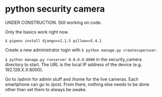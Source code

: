 # python security camera

UNDER CONSTRUCTION. Still working on code.

Only the basics work right now.

`$ pipenv install django==2.1.5 pillow==5.4.1`

Create a new administrator login with `$ python manage.py createsuperuser`. 

`$ python manage.py runserver 0.0.0.0:8000` in the security_camera directory to start. The URL is the local IP address of the device (e.g. 192.128.X.X:8000).

Go to /admin for admin stuff and /home for the live cameras. Each smartphone can go to /post. From there, nothing else needs to be done other than set them to always be awake.
